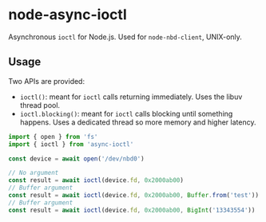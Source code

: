 # node-async-ioctl

Asynchronous `ioctl` for Node.js. Used for `node-nbd-client`, UNIX-only.

## Usage

Two APIs are provided:

-   `ioctl()`: meant for `ioctl` calls returning immediately. Uses the libuv thread pool.
-   `ioctl.blocking()`: meant for `ioctl` calls blocking until something happens. Uses a dedicated thread so more memory and higher latency.

```js
import { open } from 'fs'
import { ioctl } from 'async-ioctl'

const device = await open('/dev/nbd0')

// No argument
const result = await ioctl(device.fd, 0x2000ab00)
// Buffer argument
const result = await ioctl(device.fd, 0x2000ab00, Buffer.from('test'))
// Buffer argument
const result = await ioctl(device.fd, 0x2000ab00, BigInt('13343554'))
```
